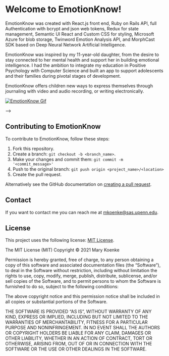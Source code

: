 # Welcome to EmotionKnow!

EmotionKnow was created with React.js front end, Ruby on Rails API, full Authentication with bcrypt and json web tokens, Redux for state management, Semantic UI React and Custom CSS for styling, Microsoft Azure for blob storage, Twinword Emotion Analysis API, and MorphCast SDK based on Deep Neural Network Artificial Intelligence.

EmotionKnow was inspired by my 11-year-old daughter, from the desire to stay connected to her mental health and support her in building emotional intelligence. I had the ambition to integrate my education in Positive Psychology with Computer Science and built an app to support adolescents and their families during pivotal stages of development.

EmotionKnow offers children new ways to express themselves through journaling with video and audio recording, or writing electronically.

[![EmotionKnow Gif](src/assets/images/emotionKnowGif.gif)](https://www.youtube.com/watch?v=sbiJuBXfF88&t=2s)

<!-- ## Prerequisites

Before you begin, ensure you have met the following requirements:

<!--- These are just example requirements. Add, duplicate or remove as required --->

<!-- - You have installed the latest version of `<coding_language/dependency/requirement_1>`
- You have a `<Windows/Linux/Mac>` machine. State which OS is supported/which is not.
- You have read `<guide/link/documentation_related_to_project>`. --> -->

<!-- ## Installing EmotionKnow

To install EmotionKnow, follow these steps:

Linux and macOS:

```
<install_command>
```

Windows:

```
<install_command>
```

## Using <project_name>

To use <project_name>, follow these steps:

```
<usage_example>
```

Add run commands and examples you think users will find useful. Provide an options reference for bonus points! -->

## Contributing to EmotionKnow

<!--- If your README is long or you have some specific process or steps you want contributors to follow, consider creating a separate CONTRIBUTING.md file--->

To contribute to EmotionKnow, follow these steps:

1. Fork this repository.
2. Create a branch: `git checkout -b <branch_name>`.
3. Make your changes and commit them: `git commit -m '<commit_message>'`
4. Push to the original branch: `git push origin <project_name>/<location>`
5. Create the pull request.

Alternatively see the GitHub documentation on [creating a pull request](https://help.github.com/en/github/collaborating-with-issues-and-pull-requests/creating-a-pull-request).

## Contact

If you want to contact me you can reach me at mkoenke@sas.upenn.edu.

## License

<!--- If you're not sure which open license to use see https://choosealicense.com/--->

This project uses the following license: [MIT License](https://mit-license.org/).

The MIT License (MIT)
Copyright © 2021 Mary Koenke

Permission is hereby granted, free of charge, to any person obtaining a copy of this software and associated documentation files (the “Software”), to deal in the Software without restriction, including without limitation the rights to use, copy, modify, merge, publish, distribute, sublicense, and/or sell copies of the Software, and to permit persons to whom the Software is furnished to do so, subject to the following conditions:

The above copyright notice and this permission notice shall be included in all copies or substantial portions of the Software.

THE SOFTWARE IS PROVIDED “AS IS”, WITHOUT WARRANTY OF ANY KIND, EXPRESS OR IMPLIED, INCLUDING BUT NOT LIMITED TO THE WARRANTIES OF MERCHANTABILITY, FITNESS FOR A PARTICULAR PURPOSE AND NONINFRINGEMENT. IN NO EVENT SHALL THE AUTHORS OR COPYRIGHT HOLDERS BE LIABLE FOR ANY CLAIM, DAMAGES OR OTHER LIABILITY, WHETHER IN AN ACTION OF CONTRACT, TORT OR OTHERWISE, ARISING FROM, OUT OF OR IN CONNECTION WITH THE SOFTWARE OR THE USE OR OTHER DEALINGS IN THE SOFTWARE.
